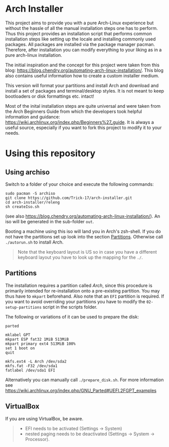 Arch Installer
==============

This project aims to provide you with a pure Arch-Linux experience but without the hassle of all the manual installation
steps one has to perform. Thus this project provides an installation script that performs common installation steps like
setting up the locale and installing commonly used packages. All packages are installed via the package manager pacman.
Therefore, after installation you can modify everything to your liking as in a pure arch-linux installation.

The initial inspiration and the concept for this project were taken from this blog: https://blog.chendry.org/automating-arch-linux-installation/. This blog also contains useful information how to create 
a custom installer medium.

This version will format your partitions and install Arch and download and install
a set of packages and terminal/desktop styles. It is not meant to keep bootloaders or disk formattings etc. intact!

Most of the inital installation steps are quite universal and were taken from the Arch Beginners Guide from which the
developers took helpful information and guidance: https://wiki.archlinux.org/index.php/Beginners%27_guide. It is always
a useful source, especially if you want to fork this project to modify it to your needs.


Using this repository
=====================

## Using archiso
Switch to a folder of your choice and execute the following commands:

    sudo pacman -S archiso
    git clone https://github.com/Trick-17/arch-installer.git
    cd arch-installer/releng
    sh createIso.sh
    
(see also https://blog.chendry.org/automating-arch-linux-installation/).
An iso will be generated in the sub-folder `out`.

Booting a machine using this iso will land you in Arch's zsh-shell.
If you do not have the partitions set up look into the section [Partitions](#Partitions).
Otherwise call `./autorun.sh` to install Arch.
> Note that the keyboard layout is US so in case you have a different keyboard layout you have to look up the mapping for the `./`.


## Partitions  <a name="Partitions"></a>
The installation requires a partition called *Arch*, since this procedure is primarily
intended for re-installation onto a pre-existing partition. You may thus have to `mkpart` beforehand.
Also note that an `EFI` partition is required.
If you want to avoid overriding your partitions you have to modify the `02-setup-partitions` script in
the scripts folder.

The following or variations of it can be used to prepare the disk:

    parted

    mklabel GPT
    mkpart ESP fat32 1MiB 513MiB
    mkpart primary ext4 513MiB 100%
    set 1 boot on
    quit

    mkfs.ext4 -L Arch /dev/sda2
    mkfs.fat -F32 /dev/sda1
    fatlabel /dev/sda1 EFI

Alternatively you can manually call `./prepare_disk.sh`.
For more information see https://wiki.archlinux.org/index.php/GNU_Parted#UEFI.2FGPT_examples


## VirtualBox
If you are using VirtualBox, be aware.
> - EFI needs to be activated (Settings -> System) 
> - nested paging needs to be deactivated (Settings -> System -> Processor).
